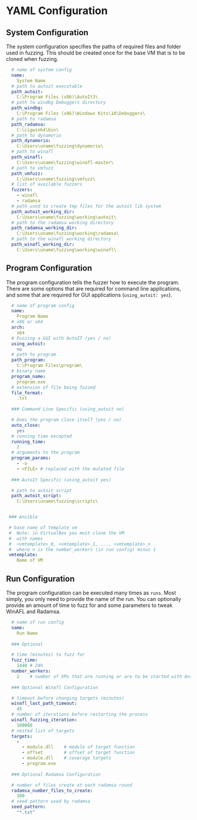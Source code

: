 # YAML Configuration

## System Configuration

The system configuration specifies the paths of required files and folder used in fuzzing. This should be created once for the base VM that is to be cloned when fuzzing. 

```yaml
  # name of system config
  name:
    System Name
  # path to autoit executable
  path_autoit:
    C:\Program Files (x86)\AutoIt3\
  # path to windbg Debuggers directory
  path_windbg:
    C:\Program Files (x86)\Windows Kits\10\Debuggers\
  # path to radamsa
  path_radamsa:
    C:\cigwin64\bin\
  # path to dynamorio
  path_dynamorio:
    C:\Users\uname\fuzzing\dynamorio\
  # path to winafl 
  path_winafl:
    C:\Users\uname\fuzzing\winafl-master\
  # path to vmfuzz
  path_vmfuzz:
    C:\Users\uname\fuzzing\vmfuzz\
  # list of available fuzzers
  fuzzers:
    - winafl
    - radamsa
  # path used to create tmp files for the autoit lib system
  path_autoit_working_dir:
    C:\Users\uname\fuzzing\working\autoit\
  # path to the radamsa working directory
  path_radamsa_working_dir:
    C:\Users\uname\fuzzing\working\radamsa\
  # path to the winafl working directory
  path_winafl_working_dir:
    C:\Users\uname\fuzzing\working\winafl\
```

## Program Configuration

The program configuration tells the fuzzer how to execute the program. There are some options that are required for command line applications, and some that are required for GUI applications (`using_autoit: yes`). 

```yaml
  # name of program config
  name:
    Program Name
  # x86 or x64
  arch:
    x64
  # Fuzzing a GUI with AutoIT (yes / no)
  using_autoit:
    no
  # path to program  
  path_program: 
    C:\Program Files\program\
  # binary name 
  program_name:
    program.exe
  # extension of file being fuzzed
  file_format:
    .txt
  
  ### Command Line Specific (using_autoit no)

  # Does the program close itself (yes / no)
  auto_close:
    yes
  # running time excepted
  running_time:
    2
  # arguments to the program
  program_params:
    - -o
    - <FILE> # replaced with the mutated file
  
  ### AutoIt Specific (using_autoit yes)

  # path to autoit script
  path_autoit_script:
    C:\Users\uname\fuzzing\scripts\


 ### Ansible 

 # base name of template vm
 #  Note: in VirtualBox you must clone the VM
 #  with names 
 #  <vmtemplate>_0, <vmtemplate>_1, ..., <vmtemplate>_n
 #  where n is the number_workers (in run config) minus 1
 vmtemplate:
    Name of VM
```

## Run Configuration

The program configuration can be executed many times as `runs`. Most simply, you only need to provide the name of the run. You can optionally provide an amount of time to fuzz for and some parameters to tweak WinAFL and Radamsa.

```yaml
  # name of run config
  name:
    Run Name
  
  ### Optional 

  # time (minutes) to fuzz for
  fuzz_time:
    1440 # 24h
  number_workers:
    2    # number of VMs that are running or are to be started with Ansible
  
  ### Optional Winafl Configuration

  # timeout before changing targets (minutes)
  winafl_last_path_timeout:
    45
  # number of iterations before restarting the process
  winafl_fuzzing_iteration:
    100000  
  # nested list of targets
  targets:
    -
      - module.dll    # module of target function
      - offset        # offset of target function
      - module.dll    # coverage targets
      - program.exe
  
  ### Optional Radamsa Configuration

  # number of files create at each radamsa round
  radamsa_number_files_to_create:
    100
  # seed pattern used by radamsa
  seed_pattern:
    "*.txt"
```